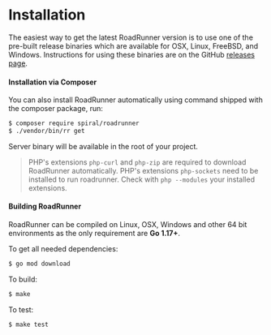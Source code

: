 # Installation
The easiest way to get the latest RoadRunner version is to use one of the pre-built release binaries which are available for
OSX, Linux, FreeBSD, and Windows. Instructions for using these binaries are on the GitHub [releases page](https://github.com/spiral/roadrunner-binary/releases).

#### Installation via Composer
You can also install RoadRunner automatically using command shipped with the composer package, run:

```bash
$ composer require spiral/roadrunner
$ ./vendor/bin/rr get
```

Server binary will be available in the root of your project.

> PHP's extensions `php-curl` and `php-zip` are required to download RoadRunner automatically.
> PHP's extensions `php-sockets` need to be installed to run roadrunner.
> Check with `php --modules` your installed extensions.

#### Building RoadRunner
RoadRunner can be compiled on Linux, OSX, Windows and other 64 bit environments as the only requirement are **Go 1.17+**.

To get all needed dependencies:

```bash
$ go mod download
```

To build:

```bash
$ make
```

To test:

```
$ make test
```
